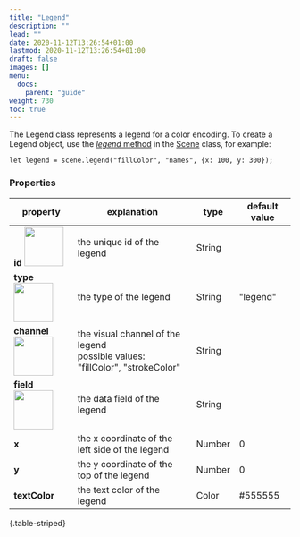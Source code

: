```yaml
---
title: "Legend"
description: ""
lead: ""
date: 2020-11-12T13:26:54+01:00
lastmod: 2020-11-12T13:26:54+01:00
draft: false
images: []
menu:
  docs:
    parent: "guide"
weight: 730
toc: true
---
```


The Legend class represents a legend for a color encoding. To create a Legend object, use the [_legend_ method](../../group/scene/#methods-create-guides) in the [Scene](../../group/scene/) class, for example:

    let legend = scene.legend("fillColor", "names", {x: 100, y: 300});

### Properties
| property |  explanation   | type | default value |
| --- | --- | --- | --- |
|**id** <img width="70px" src="../../readonly.png">| the unique id of the legend | String |  | 
|**type** <img width="70px" src="../../readonly.png"> | the type of the legend | String | "legend" | 
|**channel** <img width="70px" src="../../readonly.png">| the visual channel of the legend<br>possible values: "fillColor", "strokeColor" | String | | 
|**field** <img width="70px" src="../../readonly.png">| the data field of the legend | String | | 
|**x**| the x coordinate of the left side of the legend | Number | 0 | 
|**y**| the y coordinate of the top of the legend | Number | 0 | 
|**textColor**| the text color of the legend | Color | #555555 | 
{.table-striped}